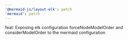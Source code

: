```yaml
---
'@mermaid-js/layout-elk': patch
'mermaid': patch
---
```


feat: Exposing elk configuration forceNodeModelOrder and considerModelOrder to the mermaid configuration
